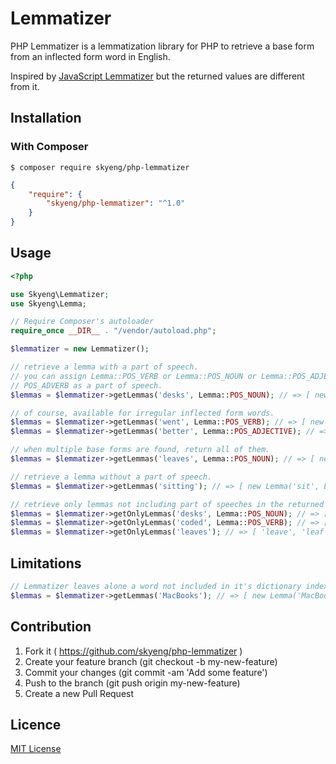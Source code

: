 # Lemmatizer

PHP Lemmatizer is a lemmatization library for PHP to retrieve a base form from an inflected form word in English.

Inspired by [JavaScript Lemmatizer](https://github.com/takafumir/javascript-lemmatizer) but the returned values are different from it.

## Installation

### With Composer

```
$ composer require skyeng/php-lemmatizer
```

```json
{
    "require": {
        "skyeng/php-lemmatizer": "^1.0"
    }
}
```

## Usage

```php
<?php

use Skyeng\Lemmatizer;
use Skyeng\Lemma;

// Require Composer's autoloader
require_once __DIR__ . "/vendor/autoload.php";

$lemmatizer = new Lemmatizer();

// retrieve a lemma with a part of speech.
// you can assign Lemma::POS_VERB or Lemma::POS_NOUN or Lemma::POS_ADJECTIVE or
// POS_ADVERB as a part of speech.
$lemmas = $lemmatizer->getLemmas('desks', Lemma::POS_NOUN); // => [ new Lemma('desk', Lemma::POS_NOUN) ]

// of course, available for irregular inflected form words.
$lemmas = $lemmatizer->getLemmas('went', Lemma::POS_VERB); // => [ new Lemma('go', Lemma::POS_VERB) ]
$lemmas = $lemmatizer->getLemmas('better', Lemma::POS_ADJECTIVE); // => [ new Lemma('better', Lemma::POS_ADJECTIVE), new Lemma('good', Lemma::POS_ADJECTIVE) ]

// when multiple base forms are found, return all of them.
$lemmas = $lemmatizer->getLemmas('leaves', Lemma::POS_NOUN); // => [ new Lemma('leave', Lemma::POS_NOUN), new Lemma('leaf', Lemma::POS_NOUN) ]

// retrieve a lemma without a part of speech.
$lemmas = $lemmatizer->getLemmas('sitting'); // => [ new Lemma('sit', Lemma::POS_VERB), new Lemma('sitting', Lemma::POS_ADJECTIVE) ]

// retrieve only lemmas not including part of speeches in the returned value.
$lemmas = $lemmatizer->getOnlyLemmas('desks', Lemma::POS_NOUN); // => [ 'desk' ]
$lemmas = $lemmatizer->getOnlyLemmas('coded', Lemma::POS_VERB); // => [ 'code' ]
$lemmas = $lemmatizer->getOnlyLemmas('leaves'); // => [ 'leave', 'leaf' ]
```

## Limitations
```php
// Lemmatizer leaves alone a word not included in it's dictionary index.
$lemmas = $lemmatizer->getLemmas('MacBooks'); // => [ new Lemma('MacBooks', Lemma::POS_NOUN) ]
```

## Contribution

1. Fork it ( https://github.com/skyeng/php-lemmatizer )
1. Create your feature branch (git checkout -b my-new-feature)
1. Commit your changes (git commit -am 'Add some feature')
1. Push to the branch (git push origin my-new-feature)
1. Create a new Pull Request

## Licence

[MIT License](https://github.com/skyeng/php-lemmatizer/blob/master/LICENSE)
